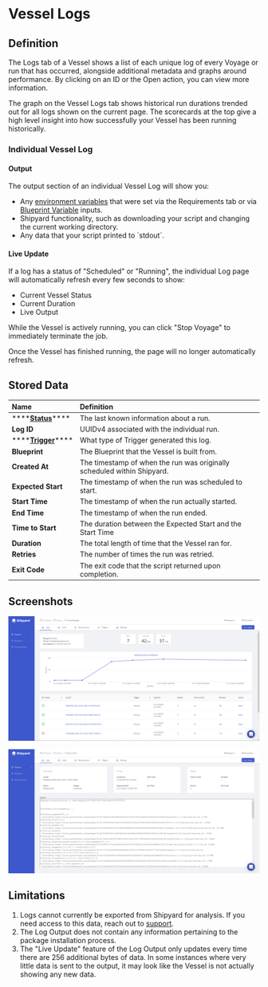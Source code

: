 # Vessel Logs

## Definition

The Logs tab of a Vessel shows a list of each unique log of every Voyage or run that has occurred, alongside additional metadata and graphs around performance. By clicking on an ID or the Open action, you can view more information.

The graph on the Vessel Logs tab shows historical run durations trended out for all logs shown on the current page. The scorecards at the top give a high level insight into how successfully your Vessel has been running historically.

### Individual Vessel Log

#### Output

The output section of an individual Vessel Log will show you:

* Any [environment variables](../vessels/environment-variables/) that were set via the Requirements tab or via [Blueprint Variable](../blueprints/blueprint-variables.md) inputs.
* Shipyard functionality, such as downloading your script and changing the current working directory.
* Any data that your script printed to \`stdout\`. 

#### Live Update

If a log has a status of "Scheduled" or "Running", the individual Log page will automatically refresh every few seconds to show:

* Current Vessel Status
* Current Duration
* Live Output

While the Vessel is actively running, you can click "Stop Voyage" to immediately terminate the job.

Once the Vessel has finished running, the page will no longer automatically refresh.  

## Stored Data

| Name | Definition |
| :--- | :--- |
| \*\*\*\*[**Status**](../other-functions/status.md)\*\*\*\* | The last known information about a run. |
| **Log ID** | UUIDv4 associated with the individual run. |
| \*\*\*\*[**Trigger**](../triggers/)\*\*\*\* | What type of Trigger generated this log. |
| **Blueprint** | The Blueprint that the Vessel is built from. |
| **Created At** | The timestamp of when the run was originally scheduled within Shipyard. |
| **Expected Start** | The timestamp of when the run was scheduled to start. |
| **Start Time** | The timestamp of when the run actually started. |
| **End Time** | The timestamp of when the run ended. |
| **Time to Start** | The duration between the Expected Start and the Start Time |
| **Duration** | The total length of time that the Vessel ran for. |
| **Retries** | The number of times the run was retried. |
| **Exit Code** | The exit code that the script returned upon completion. |

## Screenshots

![Logs Tab for a Vessel](../../.gitbook/assets/image%20%2823%29.png)

![Individual Log](../../.gitbook/assets/image%20%2832%29.png)

## Limitations

1. Logs cannot currently be exported from Shipyard for analysis. If you need access to this data, reach out to [support](mailto:support@shipyardapp.com).
2. The Log Output does not contain any information pertaining to the package installation process.
3. The "Live Update" feature of the Log Output only updates every time there are 256 additional bytes of data. In some instances where very little data is sent to the output, it may look like the Vessel is not actually showing any new data.

